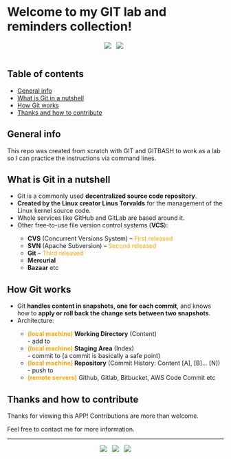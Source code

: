 # Welcome to my GIT lab and reminders collection!  

  <p align='center'>
    <img
      src="https://img.shields.io/badge/GitHub-Git/Git%20Bash-4183C4?style=for-the-badge&logo=github&logoColor=white" />&nbsp;&nbsp;
    <img
      src="https://img.shields.io/badge/Git%20via%20Git%20Bash-Under%20Construction-999999?style=for-the-badge&logo=git&logoColor=white" />&nbsp;&nbsp;
  </p>

  <p align='center'>
    <a href="https://git-scm.com/docs/gittutorial"><img alt=""
        src="https://user-images.githubusercontent.com/5893219/134832432-5eaa7a49-9727-4485-baeb-cd7a0deff034.png"></a>
  </p>

## Table of contents
* [General info](#general-info)
* [What is Git in a nutshell](#what-is-Git-in-a-nutshell)
* [How Git works](#how-git-works)
* [Thanks and how to contribute](#thanks-and-how-to-contribute)


## General info
This repo was created from scratch with GIT and GITBASH to work as a lab so I can practice the instructions via
  command lines.


## What is Git in a nutshell
<p>
  <ul>
    <li>Git is a commonly used <b>decentralized source code repository</b>.</li>
    <li><b>Created by the Linux creator Linus Torvalds</b> for the management of the Linux kernel source code.</li>
    <li>Whole services like GitHub and GitLab are based around it.</li>
    <li>Other free-to-use file version control systems (<b>VCS</b>):</li>
    <ul>
      <li><b>CVS</b> (Concurrent Versions System) – <text style="color:orange">First released</text></li>
      <li><b>SVN</b> (Apache Subversion) – <text style="color:orange">Second released</text></li>
      <li><b>Git</b> – <text style="color:orange">Third released</text></li>
      <li><b>Mercurial</b></li>
      <li><b>Bazaar</b> etc</li>
    </ul>
  </ul>
  </p>


## How Git works
<p>
  <ul>
    <li>Git <b>handles content in snapshots, one for each commit</b>, and knows how to <b>apply or roll back the
        change sets
        between two snapshots</b>.</li>
    <li>Architecture:</li>
    <ul>
      <li><b><text style="color:orange">(local machine)</text> Working Directory</b> (Content)</li>
      - add to
      <li><b><text style="color:orange">(local machine)</text> Staging Area</b> (Index)</li>
      - commit to (a commit is basically a safe point)
      <li><b><text style="color:orange">(local machine)</text> Repository</b> (Commit History: Content [A], [B]…
        [N])</li>
      - push to
      <li><b><text style="color:orange">(remote servers)</text></b> Github, Gitlab, Bitbucket, AWS Code Commit etc
      </li>
    </ul>
  </ul>
  </p>


## Thanks and how to contribute
Thanks for viewing this APP! Contributions are more than welcome.

Feel free to contact me for more information.

<!-- FOOTER (Author / Visit My Online Resume / Download My PDF Resume) -->
<hr>
<p align='center'>
  <a href="#"><img src="https://img.shields.io/badge/author-%C2%A9%20Siomara%20Cintia%20Pantarotto.%20All%20rights%20reserved.-008080?style=social"></a>&nbsp;&nbsp;
  <a href="https://siomara.com.br/"><img src="https://img.shields.io/badge/visit-My Online Resume-008080?style=social"></a>&nbsp;&nbsp;
  <a href="https://siomara.com.br/ResumePANTAROTTO.pdf"><img src="https://img.shields.io/badge/download-My PDF Resume-008080?style=social"></a>
</p>




